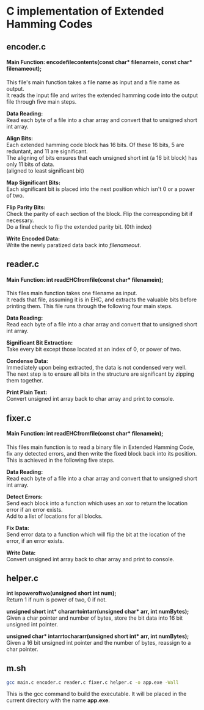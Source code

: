 # C implementation of Extended Hamming Codes

## encoder.c

#### Main Function: encodefilecontents(const char* filenamein, const char* filenameout);

This file's main function takes a file name as input and a file name as output.<br/>
It reads the input file and writes the extended hamming code into the output file through five main steps.

**Data Reading:**<br/>
Read each byte of a file into a char array and convert that to unsigned short int array.

**Align Bits:**<br/>
Each extended hamming code block has 16 bits. Of these 16 bits, 5 are reduntant, and 11 are significant.<br/>
The aligning of bits ensures that each unsigned short int (a 16 bit block) has only 11 bits of data.<br/>
(aligned to least significant bit)

**Map Significant Bits:**<br/>
Each significant bit is placed into the next position which isn't 0 or a power of two.

**Flip Parity Bits:**<br/>
Check the parity of each section of the block. Flip the corresponding bit if necessary.<br/>
Do a final check to flip the extended parity bit. (0th index)

**Write Encoded Data:**<br/>
Write the newly paratized data back into _filenameout_.

## reader.c

#### Main Function: int readEHCfromfile(const char* filenamein);

This files main function takes one filename as input.<br/>
It reads that file, assuming it is in EHC, and extracts the valuable bits before printing them.
This file runs through the following four main steps.

**Data Reading:**<br/>
Read each byte of a file into a char array and convert that to unsigned short int array.

**Significant Bit Extraction:**<br/>
Take every bit except those located at an index of 0, or power of two.

**Condense Data:**<br/>
Immediately upon being extracted, the data is not condensed very well.<br/>
The next step is to ensure all bits in the structure are significant by zipping them together.

**Print Plain Text:**<br/>
Convert unsigned int array back to char array and print to console.

## fixer.c

#### Main Function: int readEHCfromfile(const char* filenamein);

This files main function is to read a binary file in Extended Hamming Code, fix any detected errors, and then write the fixed block back into its position. This is achieved in the following five steps.

**Data Reading:**<br/>
Read each byte of a file into a char array and convert that to unsigned short int array.

**Detect Errors:**<br/>
Send each block into a function which uses an xor to return the location error if an error exists.<br/>
Add to a list of locations for all blocks.

**Fix Data:**<br/>
Send error data to a function which will flip the bit at the location of the error, if an error exists.

**Write Data:**<br/>
Convert unsigned int array back to char array and print to console.

## helper.c

__int ispoweroftwo(unsigned short int num);__<br/>
Return 1 if num is power of two, 0 if not.

__unsigned short int* chararrtointarr(unsigned char* arr, int numBytes);__<br/>
Given a char pointer and number of bytes, store the bit data into 16 bit unsigned int pointer.

__unsigned char* intarrtochararr(unsigned short int* arr, int numBytes);__<br/>
Given a 16 bit unsigned int pointer and the number of bytes, reassign to a char pointer.

## m.sh

```bash
gcc main.c encoder.c reader.c fixer.c helper.c -o app.exe -Wall
```

This is the gcc command to build the executable. It will be placed in the current directory with the name **app.exe**.